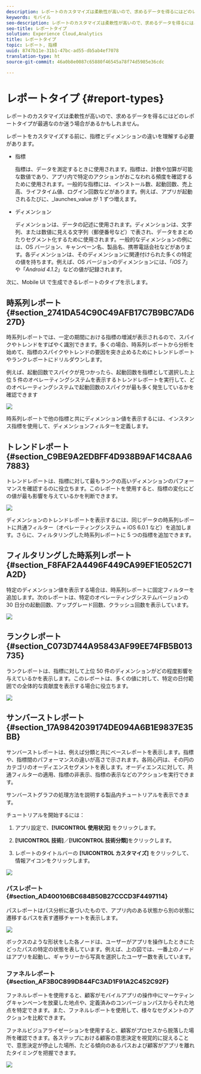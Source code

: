 ```yaml
---
description: レポートのカスタマイズは柔軟性が高いので、求めるデータを得るにはどのレポートタイプが最適なのか迷う場合があるかもしれません。
keywords: モバイル
seo-description: レポートのカスタマイズは柔軟性が高いので、求めるデータを得るにはどのレポートタイプが最適なのか迷う場合があるかもしれません。
seo-title: レポートタイプ
solution: Experience Cloud,Analytics
title: レポートタイプ
topic: レポート, 指標
uuid: 8747b11e-31b1-47bc-ad55-db5ab4ef7078
translation-type: ht
source-git-commit: 46a0b8e0087c65880f46545a78f74d5985e36cdc

---
```



# レポートタイプ {#report-types}

レポートのカスタマイズは柔軟性が高いので、求めるデータを得るにはどのレポートタイプが最適なのか迷う場合があるかもしれません。

レポートをカスタマイズする前に、指標とディメンションの違いを理解する必要があります。

* 指標

   指標は、データを測定するときに使用されます。指標は、計数や加算が可能な数値であり、アプリ内で特定のアクションがおこなわれる頻度を確認するために使用されます。一般的な指標には、インストール数、起動回数、売上高、ライフタイム値、ログイン回数などがあります。例えば、アプリが起動されるたびに、_launches_value が 1 ずつ増えます。

* ディメンション

   ディメンションは、データの記述に使用されます。ディメンションは、文字列、または数値に見える文字列（郵便番号など）で表され、データをまとめたりセグメント化するために使用されます。一般的なディメンションの例には、OS バージョン、キャンペーン名、製品名、携帯電話会社などがあります。各ディメンションは、そのディメンションに関連付けられた多くの特定の値を持ちます。例えば、OS バージョンのディメンションには、「_iOS 7_」や「_Android 4.1.2_」などの値が記録されます。

次に、Mobile UI で生成できるレポートのタイプを示します。

## 時系列レポート {#section_2741DA54C90C49AFB17C7B9BC7AD627D}

時系列レポートでは、一定の期間における指標の増減が表示されるので、スパイクやトレンドをすばやく識別できます。多くの場合、時系列レポートから分析を始めて、指標のスパイクやトレンドの要因を突き止めるためにトレンドレポートやランクレポートにドリルダウンします。

例えば、起動回数でスパイクが見つかったら、起動回数を指標として選択した上位 5 件のオペレーティングシステムを表示するトレンドレポートを実行して、どのオペレーティングシステムで起動回数のスパイクが最も多く発生しているかを確認できます

![](assets/overtime.png)

時系列レポートで他の指標と共にディメンション値を表示するには、インスタンス指標を使用して、ディメンションフィルターを定義します。

## トレンドレポート{#section_C9BE9A2EDBFF4D938B9AF14C8AA67883}

トレンドレポートは、指標に対して最もランクの高いディメンションのパフォーマンスを確認するのに役立ちます。このレポートを使用すると、指標の変化にどの値が最も影響を与えているかを判断できます。

![](assets/trended.png)

ディメンションのトレンドレポートを表示するには、同じデータの時系列レポートに共通フィルター（オペレーティングシステム = iOS 6.0.1 など）を追加します。さらに、フィルタリングした時系列レポートに 5 つの指標を追加できます。

## フィルタリングした時系列レポート {#section_F8FAF2A4496F449CA99EF1E052C71A2D}

特定のディメンション値を表示する場合は、時系列レポートに固定フィルターを追加します。次のレポートは、特定のオペレーティングシステムバージョンの 30 日分の起動回数、アップグレード回数、クラッシュ回数を表示しています。

![](assets/overtime-filter.png)

## ランクレポート {#section_C073D744A95843AF99EE74FB5B013735}

ランクレポートは、指標に対して上位 50 件のディメンションがどの程度影響を与えているかを表示します。このレポートは、多くの値に対して、特定の日付範囲での全体的な貢献度を表示する場合に役立ちます。

![](assets/ranked.png)

## サンバーストレポート{#section_17A9842039174DE094A6B1E9837E35BB}

サンバーストレポートは、例えば分類と共にベースレポートを表示します。指標や、指標間のパフォーマンスの違いが高さで示されます。各同心円は、その円のカテゴリのオーディエンスセグメントを表します。オーディエンスに対して、共通フィルターの適用、指標の非表示、指標の表示などのアクションを実行できます。

サンバーストグラフの処理方法を説明する製品内チュートリアルを表示できます。

チュートリアルを開始するには：

1. アプリ設定で、**[!UICONTROL 使用状況]** をクリックします。

1. **[!UICONTROL 技術]**／**[!UICONTROL 技術分類]**&#x200B;をクリックします。
1. レポートのタイトルバーの **[!UICONTROL カスタマイズ]** をクリックして、情報アイコンをクリックします。

![](assets/report_technology.png)

### パスレポート {#section_AD400106BC684B50B27CCCD3F4497114}

パスレポートはパス分析に基づいたもので、アプリ内のある状態から別の状態に遷移するパスを表す遷移チャートを表示します。

![](assets/action_paths.png)

ボックスのような形状をした各ノードは、ユーザーがアプリを操作したときにたどったパスの特定の状態を表しています。例えば、上の図では、一番上のノードはアプリを起動し、ギャラリーから写真を選択したユーザー数を表しています。

### ファネルレポート{#section_AF3B0C899D844FC3AD1F91A2C452C92F}

ファネルレポートを使用すると、顧客がモバイルアプリの操作中にマーケティングキャンペーンを放棄した地点や、定義済みのコンバージョンパスからそれた地点を特定できます。また、ファネルレポートを使用して、様々なセグメントのアクションを比較できます。

ファネルビジュアライゼーションを使用すると、顧客がプロセスから脱落した場所を確認できます。各ステップにおける顧客の意思決定を視覚的に捉えることで、意思決定が停止した場所、たどる傾向のあるパスおよび顧客がアプリを離れたタイミングを把握できます。

![](assets/funnel.png)
